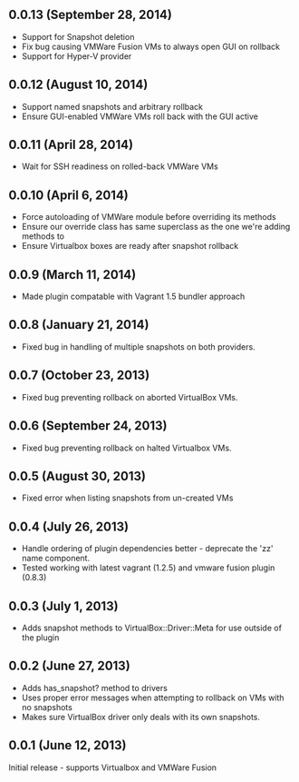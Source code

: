 ## 0.0.13 (September 28, 2014)

 - Support for Snapshot deletion
 - Fix bug causing VMWare Fusion VMs to always open GUI on rollback
 - Support for Hyper-V provider 

## 0.0.12 (August 10, 2014)

 - Support named snapshots and arbitrary rollback
 - Ensure GUI-enabled VMWare VMs roll back with the GUI active

## 0.0.11 (April 28, 2014)

 - Wait for SSH readiness on rolled-back VMWare VMs

## 0.0.10 (April 6, 2014)

 - Force autoloading of VMWare module before overriding its methods
 - Ensure our override class has same superclass as the one we're adding methods to
 - Ensure Virtualbox boxes are ready after snapshot rollback

## 0.0.9 (March 11, 2014)

 - Made plugin compatable with Vagrant 1.5 bundler approach

## 0.0.8 (January 21, 2014)

 - Fixed bug in handling of multiple snapshots on both providers.

## 0.0.7 (October 23, 2013)

 - Fixed bug preventing rollback on aborted VirtualBox VMs.

## 0.0.6 (September 24, 2013)

 - Fixed bug preventing rollback on halted Virtualbox VMs.

## 0.0.5 (August 30, 2013)

 - Fixed error when listing snapshots from un-created VMs

## 0.0.4 (July 26, 2013)

 - Handle ordering of plugin dependencies better - deprecate the 'zz' name component.
 - Tested working with latest vagrant (1.2.5) and vmware fusion plugin (0.8.3)

## 0.0.3 (July 1, 2013)

 - Adds snapshot methods to VirtualBox::Driver::Meta for use outside of
   the plugin

## 0.0.2 (June 27, 2013)

 - Adds has_snapshot? method to drivers
 - Uses proper error messages when attempting to rollback on VMs with no snapshots
 - Makes sure VirtualBox driver only deals with its own snapshots.

## 0.0.1 (June 12, 2013)

Initial release - supports Virtualbox and VMWare Fusion
